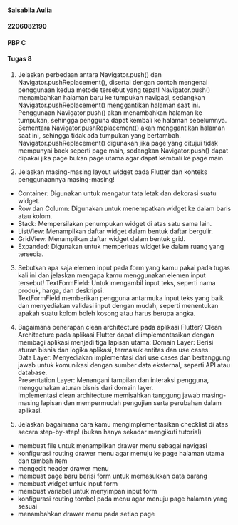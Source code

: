 #### Salsabila Aulia
#### 2206082190
#### PBP C
#### Tugas 8

1. Jelaskan perbedaan antara Navigator.push() dan Navigator.pushReplacement(), disertai dengan contoh mengenai penggunaan kedua metode tersebut yang tepat!
Navigator.push() menambahkan halaman baru ke tumpukan navigasi, sedangkan Navigator.pushReplacement() menggantikan halaman saat ini. Penggunaan Navigator.push() akan menambahkan halaman ke tumpukan, sehingga pengguna dapat kembali ke halaman sebelumnya. Sementara Navigator.pushReplacement() akan menggantikan halaman saat ini, sehingga tidak ada tumpukan yang bertambah. Navigator.pushReplacement() digunakan jika page yang ditujui tidak mempunyai back seperti page main, sedangkan Navigator.push() dapat dipakai jika page bukan page utama agar dapat kembali ke page main

2. Jelaskan masing-masing layout widget pada Flutter dan konteks penggunaannya masing-masing!
- Container: Digunakan untuk mengatur tata letak dan dekorasi suatu widget.
- Row dan Column: Digunakan untuk menempatkan widget ke dalam baris atau kolom.
- Stack: Mempersilakan penumpukan widget di atas satu sama lain.
- ListView: Menampilkan daftar widget dalam bentuk daftar bergulir.
- GridView: Menampilkan daftar widget dalam bentuk grid.
- Expanded: Digunakan untuk memperluas widget ke dalam ruang yang tersedia.

3. Sebutkan apa saja elemen input pada form yang kamu pakai pada tugas kali ini dan jelaskan mengapa kamu menggunakan elemen input tersebut!
TextFormField: Untuk mengambil input teks, seperti nama produk, harga, dan deskripsi.  
TextFormField memberikan pengguna antarmuka input teks yang baik dan menyediakan validasi input dengan mudah, seperti menentukan apakah suatu kolom boleh kosong atau harus berupa angka.

4. Bagaimana penerapan clean architecture pada aplikasi Flutter?
Clean Architecture pada aplikasi Flutter dapat diimplementasikan dengan membagi aplikasi menjadi tiga lapisan utama:
Domain Layer: Berisi aturan bisnis dan logika aplikasi, termasuk entitas dan use cases.  
Data Layer: Menyediakan implementasi dari use cases dan bertanggung jawab untuk komunikasi dengan sumber data eksternal, seperti API atau database.  
Presentation Layer: Menangani tampilan dan interaksi pengguna, menggunakan aturan bisnis dari domain layer.  
Implementasi clean architecture memisahkan tanggung jawab masing-masing lapisan dan mempermudah pengujian serta perubahan dalam aplikasi.  

5. Jelaskan bagaimana cara kamu mengimplementasikan checklist di atas secara step-by-step! (bukan hanya sekadar mengikuti tutorial)
- membuat file untuk menampilkan drawer menu sebagai navigasi
- konfigurasi routing drawer menu agar menuju ke page halaman utama dan tambah item
- mengedit header drawer menu
- membuat page baru berisi form untuk memasukkan data barang
- membuat widget untuk input form
- membuat variabel untuk menyimpan input form
- konfigurasi routing tombol pada menu agar menuju page halaman yang sesuai
- menambahkan drawer menu pada setiap page